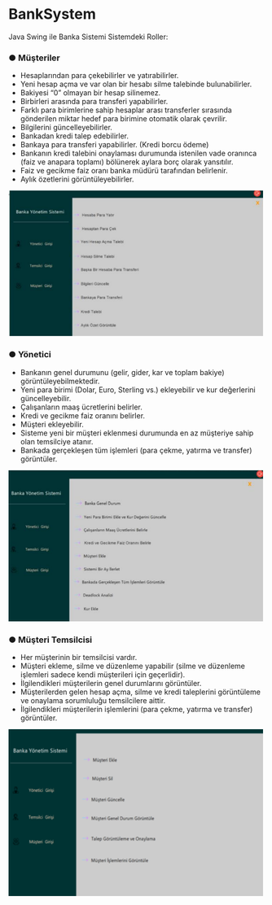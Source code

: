 # BankSystem
 Java Swing ile Banka Sistemi
Sistemdeki Roller:
### ● Müşteriler
- Hesaplarından para çekebilirler ve yatırabilirler.
- Yeni hesap açma ve var olan bir hesabı silme talebinde bulunabilirler.
- Bakiyesi “0” olmayan bir hesap silinemez.
- Birbirleri arasında para transferi yapabilirler.
- Farklı para birimlerine sahip hesaplar arası transferler sırasında gönderilen miktar
hedef para birimine otomatik olarak çevrilir.
- Bilgilerini güncelleyebilirler.
- Bankadan kredi talep edebilirler.
- Bankaya para transferi yapabilirler. (Kredi borcu ödeme)
- Bankanın kredi talebini onaylaması durumunda istenilen vade oranınca (faiz ve
anapara toplamı) bölünerek aylara borç olarak yansıtılır.
- Faiz ve gecikme faiz oranı banka müdürü tarafından belirlenir.
- Aylık özetlerini görüntüleyebilirler.

  
<img
  src="/images/1.png"
  alt="Alt text"
  title="Optional title"
  style="display: inline-block; margin: 0 auto;  width: 500px"> 


### ● Yönetici
- Bankanın genel durumunu (gelir, gider, kar ve toplam bakiye) görüntüleyebilmektedir.
- Yeni para birimi (Dolar, Euro, Sterling vs.) ekleyebilir ve kur değerlerini güncelleyebilir.
- Çalışanların maaş ücretlerini belirler.
- Kredi ve gecikme faiz oranını belirler.
- Müşteri ekleyebilir.
- Sisteme yeni bir müşteri eklenmesi durumunda en az müşteriye sahip olan temsilciye atanır.
- Bankada gerçekleşen tüm işlemleri (para çekme, yatırma ve transfer) görüntüler.

  
<img
  src="/images/4.png"
  alt="Alt text"
  title="Optional title"
  style="display: inline-block; margin: 0 auto;  width: 500px"> 
  
### ● Müşteri Temsilcisi
- Her müşterinin bir temsilcisi vardır.
- Müşteri ekleme, silme ve düzenleme yapabilir (silme ve düzenleme işlemleri sadece kendi
müşterileri için geçerlidir).
- İlgilendikleri müşterilerin genel durumlarını görüntüler.
- Müşterilerden gelen hesap açma, silme ve kredi taleplerini görüntüleme ve onaylama sorumluluğu temsilcilere aittir.
- İlgilendikleri müşterilerin işlemlerini (para çekme, yatırma ve transfer) görüntüler.

  
<img
  src="/images/3.png"
  alt="Alt text"
  title="Optional title"
  style="display: inline-block; margin: 0 auto;  width: 500px"> 
